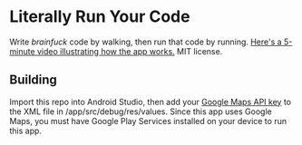 # Literally Run Your Code
Write *brainfuck* code by walking, then run that code by running.  [Here's a 5-minute video illustrating how the app works.](https://www.youtube.com/edit?o=U&video_id=8xxKl8vTTyM) MIT license.

## Building
Import this repo into Android Studio, then add your [Google Maps API key](https://developers.google.com/maps/documentation/android-api/signup) to the XML file in /app/src/debug/res/values. Since this app uses Google Maps, you must have Google Play Services installed on your device to run this app.
